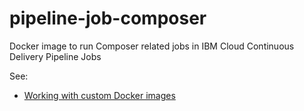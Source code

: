 # pipeline-job-composer

Docker image to run Composer related jobs in  IBM Cloud Continuous Delivery Pipeline Jobs

See:
- [Working with custom Docker images](https://console.bluemix.net/docs/services/ContinuousDelivery/pipeline_custom_docker_images.html#custom_docker_images)
